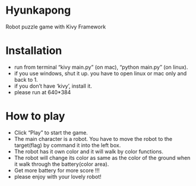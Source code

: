 Hyunkapong
==========

Robot puzzle game with Kivy Framework

Installation
==========
- run from terminal “kivy main.py” (on mac), “python main.py” (on linux).
- if you use windows, shut it up. you have to open linux or mac only and back to 1.
- if you don’t have ‘kivy’, install it.
- please run at 640*384

How to play
==========

- Click “Play” to start the game.
- The main character is a robot. You have to move the robot to the target(flag) by command it into the left box.
- The robot has it own color and it will walk by color functions. 
- The robot will change its color as same as the color of the ground when it walk through the battery(color area). 
- Get more battery for more score !!!
- please enjoy with your lovely robot!


